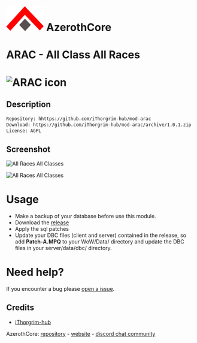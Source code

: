# ![logo](https://raw.githubusercontent.com/azerothcore/azerothcore.github.io/master/images/logo-github.png) AzerothCore

# ARAC - All Class All Races

# ![ARAC icon](https://raw.githubusercontent.com/azerothcore/mod-arac/master/icon.png)


## Description

    Repository: hhttps://github.com/iThorgrim-hub/mod-arac
    Download: https://github.com/iThorgrim-hub/mod-arac/archive/1.0.1.zip
    License: AGPL

## Screenshot

![All Races All Classes](https://raw.githubusercontent.com/azerothcore/mod-arac/master/images/screen1.png)

![All Races All Classes](https://raw.githubusercontent.com/azerothcore/mod-arac/master/images/screen2.png)


# Usage

- Make a backup of your database before use this module.
- Download the [release](https://github.com/iThorgrim-hub/mod-arac/releases)
- Apply the sql patches
- Update your DBC files (client and server) contained in the release, so add **Patch-A.MPQ** to your WoW/Data/ directory and update the DBC files in your server/data/dbc/ directory.

# Need help?

If you encounter a bug please [open a issue](https://github.com/azerothcore/mod-arac/issues/new).
     

## Credits

* [iThorgrim-hub](https://github.com/iThorgrim-hub)

AzerothCore: [repository](https://github.com/azerothcore) - [website](http://azerothcore.org/) - [discord chat community](https://discord.gg/PaqQRkd)
